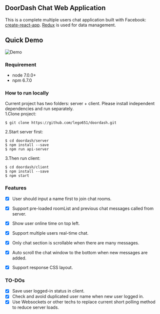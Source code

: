 ## DoorDash Chat Web Application
This is a complete multiple users chat application built with Facebook: [create-react-app](https://github.com/facebook/create-react-app). [Redux](https://redux.js.org/) is used for data management.

## Quick Demo
![Demo](demo.gif)

### Requirement
- node 7.0.0+
- npm 6.7.0

### How to run locally
Current project has two folders: server + client. Please install independent dependencies and run separately. <br />
1.Clone project:
```
$ git clone https://github.com/lego651/doordash.git
```
2.Start server first:
```
$ cd doordash/server
$ npm install --save
$ npm run api-server
```
3.Then run client:
```
$ cd doordash/client
$ npm install --save
$ npm start
```

### Features
- [x] User should input a name first to join chat rooms.
- [x] Support pre-loaded roomList and previous chat messages called from server.
- [x] Show user online time on top left.
- [x] Support multiple users real-time chat.
- [x] Only chat section is scrollable when there are many messages.
- [x] Auto scroll the chat window to the bottom when new messages are added.
- [x] Support response CSS layout.


### TO-DOs
- [x] Save user logged-in status in client.
- [x] Check and avoid duplicated user name when new user logged in.
- [x] Use Websockets or other techs to replace current short polling method to reduce server loads.
